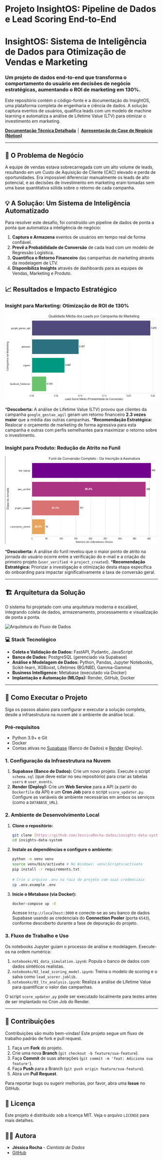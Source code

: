 # Projeto InsightOS: Pipeline de Dados e Lead Scoring End-to-End

# InsightOS: Sistema de Inteligência de Dados para Otimização de Vendas e Marketing

### Um projeto de dados end-to-end que transforma o comportamento do usuário em decisões de negócio estratégicas, aumentando o ROI de marketing em 130%.

Este repositório contém o código-fonte e a documentação do InsightOS, uma plataforma completa de engenharia e ciência de dados. A solução captura eventos de usuários, qualifica leads com um modelo de machine learning e automatiza a análise de Lifetime Value (LTV) para otimizar o investimento em marketing.

[**Documentação Técnica Detalhada**](https://jessicarocha-dados.github.io/insights-data-system/) │ [**Apresentação do Case de Negócio (Notion)**](https://subsequent-sedum-70d.notion.site/Projeto-InsightOS-Hub-Estrat-gico-de-Resultados-2713b90412c580bea009e48c7d2a8483)

---
## 🎯 O Problema de Negócio

A equipe de vendas estava sobrecarregada com um alto volume de leads, resultando em um Custo de Aquisição de Cliente (CAC) elevado e perda de oportunidades. Era impossível diferenciar manualmente os leads de alto potencial, e as decisões de investimento em marketing eram tomadas sem uma base quantitativa sólida sobre o retorno de cada campanha.

## 💡 A Solução: Um Sistema de Inteligência Automatizado

Para resolver este desafio, foi construído um pipeline de dados de ponta a ponta que automatiza a inteligência de negócio:

1.  **Captura e Armazena** eventos de usuários em tempo real de forma confiável.
2.  **Prevê a Probabilidade de Conversão** de cada lead com um modelo de Regressão Logística.
3.  **Quantifica o Retorno Financeiro** das campanhas de marketing através da modelagem de LTV.
4.  **Disponibiliza Insights** através de dashboards para as equipes de Vendas, Marketing e Produto.


## 📈 Resultados e Impacto Estratégico

### Insight para Marketing: Otimização de ROI de 130%

![Qualidade Média dos Leads por Campanha](./docs/img/qualidade_por_campanha.png)

***Descoberta:** A análise de Lifetime Value (LTV) provou que clientes da campanha `google_gestao_agil` geram um retorno financeiro **2.3 vezes maior** que a média das outras campanhas.
***Recomendação Estratégica:** Realocar o orçamento de marketing de forma agressiva para esta campanha e outras com perfis semelhantes para maximizar o retorno sobre o investimento.

### Insight para Produto: Redução de Atrito no Funil

![Funil de Conversão Completo](./docs/img/funil_conversao.png)

***Descoberta:** A análise do funil revelou que o maior ponto de atrito na jornada do usuário ocorre entre a verificação do e-mail e a criação do primeiro projeto (`user_verified` → `project_created`).
***Recomendação Estratégica:** Priorizar a investigação e otimização desta etapa específica do onboarding para impactar significativamente a taxa de conversão geral.

---
## 🏗️ Arquitetura da Solução

O sistema foi projetado com uma arquitetura moderna e escalável, integrando coleta de dados, armazenamento, processamento e visualização de ponta a ponta.

![Arquitetura do Fluxo de Dados](./docs/img/arquitetura-fluxo.png)

### 💻 Stack Tecnológico

* **Coleta e Validação de Dados:** FastAPI, Pydantic, JavaScript
* **Banco de Dados:** PostgreSQL (gerenciado via Supabase)
* **Análise e Modelagem de Dados:** Python, Pandas, Jupyter Notebooks, Scikit-learn, XGBoost, Lifetimes (BG/NBD, Gamma-Gamma)
* **Business Intelligence:** Metabase (executado via Docker)
* **Implantação e Automação (MLOps):** Render, GitHub, Docker

---
## 🚀 Como Executar o Projeto

Siga os passos abaixo para configurar e executar a solução completa, desde a infraestrutura na nuvem até o ambiente de análise local.

### Pré-requisitos

* Python 3.9+ e Git
* Docker
* Contas ativas no [Supabase](https://supabase.com/) (Banco de Dados) e [Render](https://render.com/) (Deploy).

### 1. Configuração da Infraestrutura na Nuvem

1.  **Supabase (Banco de Dados):** Crie um novo projeto. Execute o script `schema.sql` (que deve estar no seu repositório) para criar as tabelas `users` e `user_events`. 
2.  **Render (Deploy):** Crie um **Web Service** para a API (a partir do `Dockerfile` da API) e um **Cron Job** para o script `score_updater.py`. Configure as variáveis de ambiente necessárias em ambos os serviços (como a `DATABASE_URL`). 

### 2. Ambiente de Desenvolvimento Local

1.  **Clone o repositório:**
    ```bash
    git clone [https://github.com/JessicaRocha-dados/insights-data-system.git](https://github.com/JessicaRocha-dados/insights-data-system.git)
    cd insights-data-system
    ```

2.  **Instale as dependências e configure o ambiente:**
    ```bash
    python -m venv venv
    source venv/bin/activate # No Windows: venv\Scripts\activate
    pip install -r requirements.txt
    
    # Crie o arquivo .env na raiz do projeto com suas credenciais
    cp .env.example .env 
    ```
    

3.  **Inicie o Metabase (via Docker):**
    ```bash
    docker-compose up -d
    ```
    Acesse `http://localhost:3000` e conecte-se ao seu banco de dados Supabase usando as credenciais do **Connection Pooler** (porta `6543`), conforme descoberto durante a fase de depuração do projeto. 

### 3. Fluxo de Trabalho e Uso

Os notebooks Jupyter guiam o processo de análise e modelagem. Execute-os na ordem numérica:

1.  `notebooks/01_data_simulation.ipynb`: Popula o banco de dados com dados sintéticos realistas. 
2.  `notebooks/02_lead_scoring_model.ipynb`: Treina o modelo de scoring e o salva como `lead_scorer.joblib`.
3.  `notebooks/03_ltv_analysis.ipynb`: Realiza a análise de Lifetime Value para quantificar o valor das campanhas. 

O script `score_updater.py` pode ser executado localmente para testes antes de ser implantado no Cron Job do Render.

---

## 🤝 Contribuições

Contribuições são muito bem-vindas! Este projeto segue um fluxo de trabalho padrão de fork e pull request.

1.  Faça um **Fork** do projeto.
2.  Crie uma nova **Branch** (`git checkout -b feature/sua-feature`).
3.  Faça **Commit** de suas alterações (`git commit -m 'feat: Adiciona sua feature'`).
4.  Faça **Push** para a Branch (`git push origin feature/sua-feature`).
5.  Abra um **Pull Request**.

Para reportar bugs ou sugerir melhorias, por favor, abra uma **Issue** no GitHub.

## 📄 Licença

Este projeto é distribuído sob a licença MIT. Veja o arquivo `LICENSE` para mais detalhes.

## 👩‍💻 Autora

* **Jéssica Rocha** - *Cientista de Dados*
* [GitHub](https.github.com/JessicaRocha-dados)

